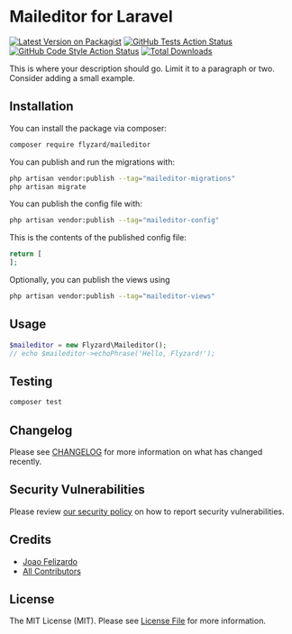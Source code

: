 # Maileditor for Laravel


[![Latest Version on Packagist](https://img.shields.io/packagist/v/flyzard/maileditor.svg?style=flat-square)](https://packagist.org/packages/flyzard/maileditor)
[![GitHub Tests Action Status](https://img.shields.io/github/actions/workflow/status/flyzard/maileditor/run-tests.yml?branch=main&label=tests&style=flat-square)](https://github.com/flyzard/maileditor/actions?query=workflow%3Arun-tests+branch%3Amain)
[![GitHub Code Style Action Status](https://img.shields.io/github/actions/workflow/status/flyzard/maileditor/fix-php-code-style-issues.yml?branch=main&label=code%20style&style=flat-square)](https://github.com/flyzard/maileditor/actions?query=workflow%3A"Fix+PHP+code+style+issues"+branch%3Amain)
[![Total Downloads](https://img.shields.io/packagist/dt/flyzard/maileditor.svg?style=flat-square)](https://packagist.org/packages/flyzard/maileditor)

This is where your description should go. Limit it to a paragraph or two. Consider adding a small example.

## Installation

You can install the package via composer:

```bash
composer require flyzard/maileditor
```

You can publish and run the migrations with:

```bash
php artisan vendor:publish --tag="maileditor-migrations"
php artisan migrate
```

You can publish the config file with:

```bash
php artisan vendor:publish --tag="maileditor-config"
```

This is the contents of the published config file:

```php
return [
];
```

Optionally, you can publish the views using

```bash
php artisan vendor:publish --tag="maileditor-views"
```

## Usage

```php
$maileditor = new Flyzard\Maileditor();
// echo $maileditor->echoPhrase('Hello, Flyzard!');
```

## Testing

```bash
composer test
```

## Changelog

Please see [CHANGELOG](CHANGELOG.md) for more information on what has changed recently.

## Security Vulnerabilities

Please review [our security policy](../../security/policy) on how to report security vulnerabilities.

## Credits

- [Joao Felizardo](https://github.com/flyzard)
- [All Contributors](../../contributors)

## License

The MIT License (MIT). Please see [License File](LICENSE.md) for more information.
